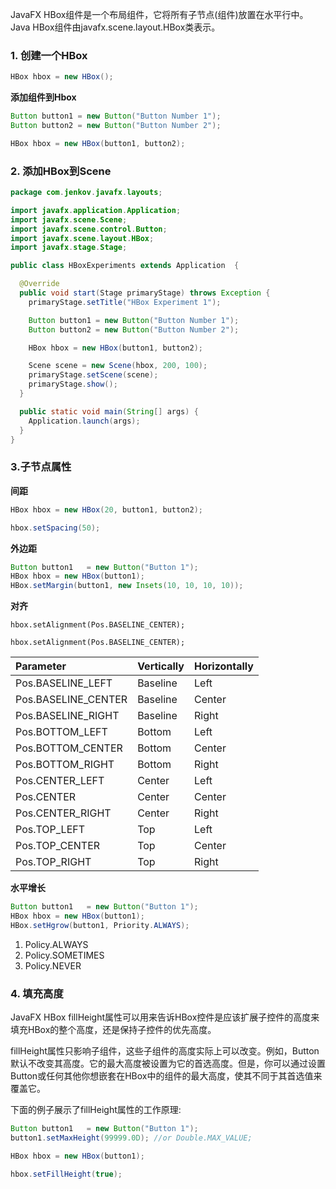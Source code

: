 JavaFX HBox组件是一个布局组件，它将所有子节点(组件)放置在水平行中。Java HBox组件由javafx.scene.layout.HBox类表示。

### 1. 创建一个HBox

```java
HBox hbox = new HBox();
```

**添加组件到Hbox**

```java
Button button1 = new Button("Button Number 1");
Button button2 = new Button("Button Number 2");

HBox hbox = new HBox(button1, button2);
```

### 2. 添加HBox到Scene

```java
package com.jenkov.javafx.layouts;

import javafx.application.Application;
import javafx.scene.Scene;
import javafx.scene.control.Button;
import javafx.scene.layout.HBox;
import javafx.stage.Stage;

public class HBoxExperiments extends Application  {

  @Override
  public void start(Stage primaryStage) throws Exception { 
    primaryStage.setTitle("HBox Experiment 1");

    Button button1 = new Button("Button Number 1");
    Button button2 = new Button("Button Number 2");

    HBox hbox = new HBox(button1, button2);

    Scene scene = new Scene(hbox, 200, 100);
    primaryStage.setScene(scene);
    primaryStage.show();
  }

  public static void main(String[] args) {
    Application.launch(args);
  }
}
```

### 3.子节点属性

**间距**

```java
HBox hbox = new HBox(20, button1, button2);
```

```java
hbox.setSpacing(50);
```

**外边距**

```java
Button button1   = new Button("Button 1");
HBox hbox = new HBox(button1);
HBox.setMargin(button1, new Insets(10, 10, 10, 10));
```

**对齐**

```
hbox.setAlignment(Pos.BASELINE_CENTER);
```

```
hbox.setAlignment(Pos.BASELINE_CENTER);
```

| Parameter           | Vertically | Horizontally |
| :------------------ | :--------- | :----------- |
| Pos.BASELINE_LEFT   | Baseline   | Left         |
| Pos.BASELINE_CENTER | Baseline   | Center       |
| Pos.BASELINE_RIGHT  | Baseline   | Right        |
| Pos.BOTTOM_LEFT     | Bottom     | Left         |
| Pos.BOTTOM_CENTER   | Bottom     | Center       |
| Pos.BOTTOM_RIGHT    | Bottom     | Right        |
| Pos.CENTER_LEFT     | Center     | Left         |
| Pos.CENTER          | Center     | Center       |
| Pos.CENTER_RIGHT    | Center     | Right        |
| Pos.TOP_LEFT        | Top        | Left         |
| Pos.TOP_CENTER      | Top        | Center       |
| Pos.TOP_RIGHT       | Top        | Right        |

**水平增长**

```java
Button button1   = new Button("Button 1");
HBox hbox = new HBox(button1);
HBox.setHgrow(button1, Priority.ALWAYS);
```

1. Policy.ALWAYS
2. Policy.SOMETIMES
3. Policy.NEVER

### 4. 填充高度

JavaFX HBox fillHeight属性可以用来告诉HBox控件是应该扩展子控件的高度来填充HBox的整个高度，还是保持子控件的优先高度。

fillHeight属性只影响子组件，这些子组件的高度实际上可以改变。例如，Button默认不改变其高度。它的最大高度被设置为它的首选高度。但是，你可以通过设置Button或任何其他你想嵌套在HBox中的组件的最大高度，使其不同于其首选值来覆盖它。

下面的例子展示了fillHeight属性的工作原理:

```java
Button button1   = new Button("Button 1");
button1.setMaxHeight(99999.0D); //or Double.MAX_VALUE;

HBox hbox = new HBox(button1);

hbox.setFillHeight(true);
```